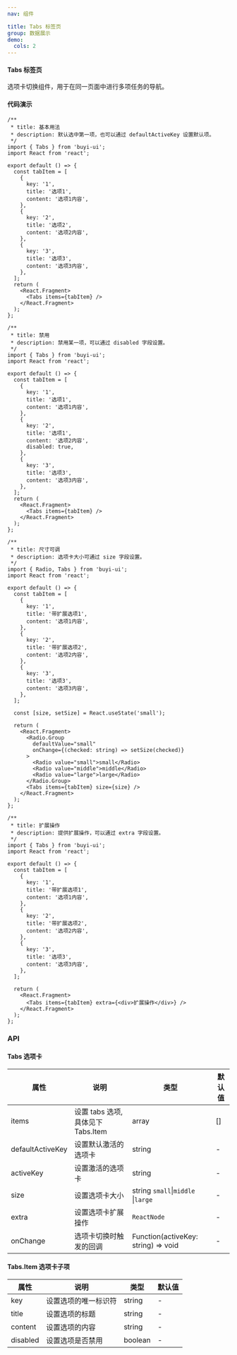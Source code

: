 ```yaml
---
nav: 组件

title: Tabs 标签页
group: 数据展示
demo:
  cols: 2
---
```


#### Tabs 标签页

选项卡切换组件，用于在同一页面中进行多项任务的导航。

#### 代码演示

```tsx | demo
/**
 * title: 基本用法
 * description: 默认选中第一项，也可以通过 defaultActiveKey 设置默认项。
 */
import { Tabs } from 'buyi-ui';
import React from 'react';

export default () => {
  const tabItem = [
    {
      key: '1',
      title: '选项1',
      content: '选项1内容',
    },
    {
      key: '2',
      title: '选项2',
      content: '选项2内容',
    },
    {
      key: '3',
      title: '选项3',
      content: '选项3内容',
    },
  ];
  return (
    <React.Fragment>
      <Tabs items={tabItem} />
    </React.Fragment>
  );
};
```

```tsx | demo
/**
 * title: 禁用
 * description: 禁用某一项，可以通过 disabled 字段设置。
 */
import { Tabs } from 'buyi-ui';
import React from 'react';

export default () => {
  const tabItem = [
    {
      key: '1',
      title: '选项1',
      content: '选项1内容',
    },
    {
      key: '2',
      title: '选项1',
      content: '选项2内容',
      disabled: true,
    },
    {
      key: '3',
      title: '选项3',
      content: '选项3内容',
    },
  ];
  return (
    <React.Fragment>
      <Tabs items={tabItem} />
    </React.Fragment>
  );
};
```

```tsx | demo
/**
 * title: 尺寸可调
 * description: 选项卡大小可通过 size 字段设置。
 */
import { Radio, Tabs } from 'buyi-ui';
import React from 'react';

export default () => {
  const tabItem = [
    {
      key: '1',
      title: '带扩展选项1',
      content: '选项1内容',
    },
    {
      key: '2',
      title: '带扩展选项2',
      content: '选项2内容',
    },
    {
      key: '3',
      title: '选项3',
      content: '选项3内容',
    },
  ];

  const [size, setSize] = React.useState('small');

  return (
    <React.Fragment>
      <Radio.Group
        defaultValue="small"
        onChange={(checked: string) => setSize(checked)}
      >
        <Radio value="small">small</Radio>
        <Radio value="middle">middle</Radio>
        <Radio value="large">large</Radio>
      </Radio.Group>
      <Tabs items={tabItem} size={size} />
    </React.Fragment>
  );
};
```

```tsx | demo
/**
 * title: 扩展操作
 * description: 提供扩展操作，可以通过 extra 字段设置。
 */
import { Tabs } from 'buyi-ui';
import React from 'react';

export default () => {
  const tabItem = [
    {
      key: '1',
      title: '带扩展选项1',
      content: '选项1内容',
    },
    {
      key: '2',
      title: '带扩展选项2',
      content: '选项2内容',
    },
    {
      key: '3',
      title: '选项3',
      content: '选项3内容',
    },
  ];

  return (
    <React.Fragment>
      <Tabs items={tabItem} extra={<div>扩展操作</div>} />
    </React.Fragment>
  );
};
```

### API

#### Tabs 选项卡

| 属性             | 说明                               | 类型                                | 默认值 |
| ---------------- | ---------------------------------- | ----------------------------------- | ------ |
| items            | 设置 tabs 选项, 具体见下 Tabs.Item | array                               | []     |
| defaultActiveKey | 设置默认激活的选项卡               | string                              | -      |
| activeKey        | 设置激活的选项卡                   | string                              | -      |
| size             | 设置选项卡大小                     | string `small`\|`middle` \|`large`  | -      |
| extra            | 设置选项卡扩展操作                 | `ReactNode`                         | -      |
| onChange         | 选项卡切换时触发的回调             | Function(activeKey: string) => void | -      |

#### Tabs.Item 选项卡子项

| 属性     | 说明                 | 类型    | 默认值 |
| -------- | -------------------- | ------- | ------ |
| key      | 设置选项的唯一标识符 | string  | -      |
| title    | 设置选项的标题       | string  | -      |
| content  | 设置选项的内容       | string  | -      |
| disabled | 设置选项是否禁用     | boolean | -      |
